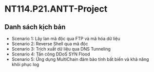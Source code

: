 # NT114.P21.ANTT-Project
## Danh sách kịch bản
- Scenario 1: Lây lan mã độc qua FTP và mã hóa dữ liệu
- Scenario 2: Reverse Shell qua mã độc
- Scenario 3: Trích xuất dữ liệu qua DNS Tunneling
- Scenario 4: Tấn công DDoS SYN Flood
- Scenario 5: Ứng dụng MultiChain đảm bảo tính bất biến và khả năng khôi phục log